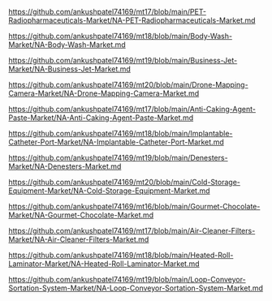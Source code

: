 <p><a href="https://github.com/ankushpatel74169/mt17/blob/main/PET-Radiopharmaceuticals-Market/NA-PET-Radiopharmaceuticals-Market.md">https://github.com/ankushpatel74169/mt17/blob/main/PET-Radiopharmaceuticals-Market/NA-PET-Radiopharmaceuticals-Market.md</a></p><p><a href="https://github.com/ankushpatel74169/mt18/blob/main/Body-Wash-Market/NA-Body-Wash-Market.md">https://github.com/ankushpatel74169/mt18/blob/main/Body-Wash-Market/NA-Body-Wash-Market.md</a></p><p><a href="https://github.com/ankushpatel74169/mt19/blob/main/Business-Jet-Market/NA-Business-Jet-Market.md">https://github.com/ankushpatel74169/mt19/blob/main/Business-Jet-Market/NA-Business-Jet-Market.md</a></p><p><a href="https://github.com/ankushpatel74169/mt20/blob/main/Drone-Mapping-Camera-Market/NA-Drone-Mapping-Camera-Market.md">https://github.com/ankushpatel74169/mt20/blob/main/Drone-Mapping-Camera-Market/NA-Drone-Mapping-Camera-Market.md</a></p><p><a href="https://github.com/ankushpatel74169/mt17/blob/main/Anti-Caking-Agent-Paste-Market/NA-Anti-Caking-Agent-Paste-Market.md">https://github.com/ankushpatel74169/mt17/blob/main/Anti-Caking-Agent-Paste-Market/NA-Anti-Caking-Agent-Paste-Market.md</a></p><p><a href="https://github.com/ankushpatel74169/mt18/blob/main/Implantable-Catheter-Port-Market/NA-Implantable-Catheter-Port-Market.md">https://github.com/ankushpatel74169/mt18/blob/main/Implantable-Catheter-Port-Market/NA-Implantable-Catheter-Port-Market.md</a></p><p><a href="https://github.com/ankushpatel74169/mt19/blob/main/Denesters-Market/NA-Denesters-Market.md">https://github.com/ankushpatel74169/mt19/blob/main/Denesters-Market/NA-Denesters-Market.md</a></p><p><a href="https://github.com/ankushpatel74169/mt20/blob/main/Cold-Storage-Equipment-Market/NA-Cold-Storage-Equipment-Market.md">https://github.com/ankushpatel74169/mt20/blob/main/Cold-Storage-Equipment-Market/NA-Cold-Storage-Equipment-Market.md</a></p><p><a href="https://github.com/ankushpatel74169/mt16/blob/main/Gourmet-Chocolate-Market/NA-Gourmet-Chocolate-Market.md">https://github.com/ankushpatel74169/mt16/blob/main/Gourmet-Chocolate-Market/NA-Gourmet-Chocolate-Market.md</a></p><p><a href="https://github.com/ankushpatel74169/mt17/blob/main/Air-Cleaner-Filters-Market/NA-Air-Cleaner-Filters-Market.md">https://github.com/ankushpatel74169/mt17/blob/main/Air-Cleaner-Filters-Market/NA-Air-Cleaner-Filters-Market.md</a></p><p><a href="https://github.com/ankushpatel74169/mt18/blob/main/Heated-Roll-Laminator-Market/NA-Heated-Roll-Laminator-Market.md">https://github.com/ankushpatel74169/mt18/blob/main/Heated-Roll-Laminator-Market/NA-Heated-Roll-Laminator-Market.md</a></p><p><a href="https://github.com/ankushpatel74169/mt19/blob/main/Loop-Conveyor-Sortation-System-Market/NA-Loop-Conveyor-Sortation-System-Market.md">https://github.com/ankushpatel74169/mt19/blob/main/Loop-Conveyor-Sortation-System-Market/NA-Loop-Conveyor-Sortation-System-Market.md</a></p>

